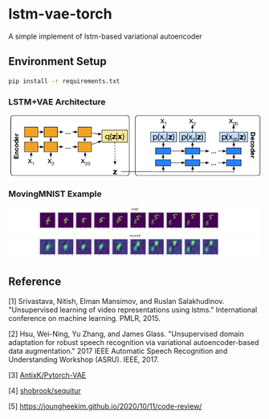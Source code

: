 # lstm-vae-torch
A simple implement of lstm-based variational autoencoder

## Environment Setup
```bash
pip install -r requirements.txt
```

### LSTM+VAE Architecture
![architecture](misc/Seq2Seq-LSTM-VAE-architecture.png)

### MovingMNIST Example
![original](misc/orig0.png)
![reconstructed](misc/recon18.png)

## Reference
[1] Srivastava, Nitish, Elman Mansimov, and Ruslan Salakhudinov. "Unsupervised learning of video representations using lstms." International conference on machine learning. PMLR, 2015.

[2] Hsu, Wei-Ning, Yu Zhang, and James Glass. "Unsupervised domain adaptation for robust speech recognition via variational autoencoder-based data augmentation." 2017 IEEE Automatic Speech Recognition and Understanding Workshop (ASRU). IEEE, 2017.


[3] [AntixK/Pytorch-VAE](https://github.com/AntixK/PyTorch-VAE)

[4] [shobrook/sequitur](https://github.com/shobrook/sequitur)

[5]  https://joungheekim.github.io/2020/10/11/code-review/